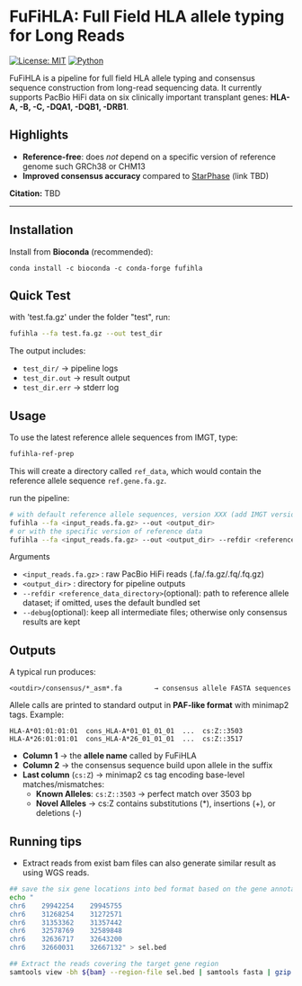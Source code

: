 # FuFiHLA: Full Field HLA allele typing for Long Reads

[![License: MIT](https://img.shields.io/badge/License-MIT-yellow.svg)](LICENSE)
[![Python](https://img.shields.io/badge/python-3.11+-blue.svg)]()

FuFiHLA is a pipeline for full field HLA allele typing and consensus sequence construction from long-read sequencing data. 
It currently supports PacBio HiFi data on six clinically important transplant genes: **HLA-A, -B, -C, -DQA1, -DQB1, -DRB1**.

## Highlights
- **Reference-free**: does *not* depend on a specific version of reference genome such GRCh38 or CHM13  
- **Improved consensus accuracy** compared to [StarPhase](#) (link TBD)  

**Citation:** TBD

---

## Installation

Install from **Bioconda** (recommended):

```
conda install -c bioconda -c conda-forge fufihla
```

## Quick Test

with 'test.fa.gz' under the folder "test", run:
```bash
fufihla --fa test.fa.gz --out test_dir
```

The output includes:
- `test_dir/` → pipeline logs
- `test_dir.out` → result output
- `test_dir.err` → stderr log

## Usage

To use the latest reference allele sequences from IMGT, type:
```bash
fufihla-ref-prep
```
This will create a directory called `ref_data`, which would contain the reference allele sequence `ref.gene.fa.gz`. 

run the pipeline:
```bash
# with default reference allele sequences, version XXX (add IMGT version number here)
fufihla --fa <input_reads.fa.gz> --out <output_dir>
# or with the specific version of reference data
fufihla --fa <input_reads.fa.gz> --out <output_dir> --refdir <reference data directory>  --debug
```

Arguments
- `<input_reads.fa.gz>` : raw PacBio HiFi reads (.fa/.fa.gz/.fq/.fq.gz)
- `<output_dir>` : directory for pipeline outputs
- `--refdir <reference_data_directory>`(optional): path to reference allele dataset; if omitted, uses the default bundled set
- `--debug`(optional): keep all intermediate files; otherwise only consensus results are kept



## Outputs
A typical run produces:
```
<outdir>/consensus/*_asm*.fa        → consensus allele FASTA sequences
```
Allele calls are printed to standard output in **PAF-like format** with minimap2 tags.
Example:
```
HLA-A*01:01:01:01  cons_HLA-A*01_01_01_01  ...  cs:Z::3503
HLA-A*26:01:01:01  cons_HLA-A*26_01_01_01  ...  cs:Z::3517
```

- **Column 1** → the **allele name** called by FuFiHLA
- **Column 2** → the consensus sequence build upon allele in the suffix
- **Last column** (`cs:Z`) → minimap2 cs tag encoding base-level matches/mismatches:
  - **Known Alleles**: `cs:Z::3503` → perfect match over 3503 bp 
  - **Novel Alleles** → cs:Z contains substitutions (*), insertions (+), or deletions (-)

## Running tips

* Extract reads from exist bam files can also generate similar result as using WGS reads. 

```bash
## save the six gene locations into bed format based on the gene annotation file
echo "
chr6	29942254	29945755
chr6	31268254	31272571
chr6	31353362	31357442
chr6	32578769	32589848
chr6	32636717	32643200
chr6	32660031	32667132" > sel.bed

## Extract the reads covering the target gene region
samtools view -bh ${bam} --region-file sel.bed | samtools fasta | gzip -c > out.fa.gz

```

